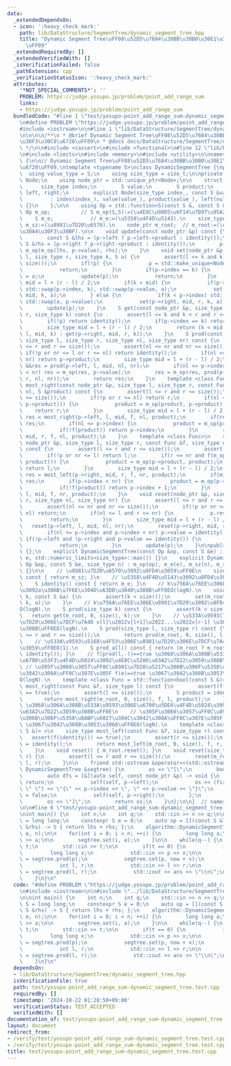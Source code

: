 ```yaml
---
data:
  _extendedDependsOn:
  - icon: ':heavy_check_mark:'
    path: lib/DataStructure/SegmentTree/dynamic_segment_tree.hpp
    title: "Dynamic Segment Tree\uFF08\u52D5\u7684\u30BB\u30B0\u30E1\u30F3\u30C8\u6728\
      \uFF09"
  _extendedRequiredBy: []
  _extendedVerifiedWith: []
  _isVerificationFailed: false
  _pathExtension: cpp
  _verificationStatusIcon: ':heavy_check_mark:'
  attributes:
    '*NOT_SPECIAL_COMMENTS*': ''
    PROBLEM: https://judge.yosupo.jp/problem/point_add_range_sum
    links:
    - https://judge.yosupo.jp/problem/point_add_range_sum
  bundledCode: "#line 1 \"test/yosupo-point_add_range_sum-dynamic_segment_tree.test.cpp\"\
    \n#define PROBLEM \"https://judge.yosupo.jp/problem/point_add_range_sum\"\n\n\
    #include <iostream>\n\n#line 1 \"lib/DataStructure/SegmentTree/dynamic_segment_tree.hpp\"\
    \n\n\n\n/**\n * @brief Dynamic Segment Tree\uFF08\u52D5\u7684\u30BB\u30B0\u30E1\
    \u30F3\u30C8\u6728\uFF09\n * @docs docs/DataStructure/SegmentTree/dynamic_segment_tree.md\n\
    \ */\n\n#include <cassert>\n#include <functional>\n#line 12 \"lib/DataStructure/SegmentTree/dynamic_segment_tree.hpp\"\
    \n#include <limits>\n#include <memory>\n#include <utility>\n\nnamespace algorithm\
    \ {\n\n// Dynamic Segment Tree\uFF08\u52D5\u7684\u30BB\u30B0\u30E1\u30F3\u30C8\
    \u6728\uFF09.\ntemplate <typename S>\nclass DynamicSegmentTree {\npublic:\n  \
    \  using value_type = S;\n    using size_type = size_t;\n\nprivate:\n    struct\
    \ Node;\n    using node_ptr = std::unique_ptr<Node>;\n\n    struct Node {\n  \
    \      size_type index;\n        S value;\n        S product;\n        node_ptr\
    \ left, right;\n        explicit Node(size_type index_, const S &value_)\n   \
    \         : index(index_), value(value_), product(value_), left(nullptr), right(nullptr)\
    \ {}\n    };\n\n    using Op = std::function<S(const S &, const S &)>;\n\n   \
    \ Op m_op;          // S m_op(S,S):=(\u4E8C\u9805\u6F14\u7B97\u95A2\u6570).\n\
    \    S m_e;            // m_e:=(\u5358\u4F4D\u5143).\n    size_type m_sz;   //\
    \ m_sz:=(\u8981\u7D20\u6570).\n    node_ptr m_root;  // m_root:=(\u6839\u306E\u30DD\
    \u30A4\u30F3\u30BF).\n\n    void update(const node_ptr &p) const {\n        assert(p);\n\
    \        const S &lhs = (p->left ? p->left->product : identity());\n        const\
    \ S &rhs = (p->right ? p->right->product : identity());\n        p->product =\
    \ m_op(m_op(lhs, p->value), rhs);\n    }\n    void set(node_ptr &p, size_type\
    \ l, size_type r, size_type k, S a) {\n        assert(l <= k and k < r and r <=\
    \ size());\n        if(!p) {\n            p = std::make_unique<Node>(k, a);\n\
    \            return;\n        }\n        if(p->index == k) {\n            p->value\
    \ = a;\n            update(p);\n            return;\n        }\n        size_type\
    \ mid = l + (r - l) / 2;\n        if(k < mid) {\n            if(p->index < k)\
    \ std::swap(p->index, k), std::swap(p->value, a);\n            set(p->left, l,\
    \ mid, k, a);\n        } else {\n            if(k < p->index) std::swap(k, p->index),\
    \ std::swap(a, p->value);\n            set(p->right, mid, r, k, a);\n        }\n\
    \        update(p);\n    }\n    S get(const node_ptr &p, size_type l, size_type\
    \ r, size_type k) const {\n        assert(l <= k and k < r and r <= size());\n\
    \        if(!p) return identity();\n        if(p->index == k) return p->value;\n\
    \        size_type mid = l + (r - l) / 2;\n        return (k < mid ? get(p->left,\
    \ l, mid, k) : get(p->right, mid, r, k));\n    }\n    S prod(const node_ptr &p,\
    \ size_type l, size_type r, size_type nl, size_type nr) const {\n        assert(l\
    \ <= r and r <= size());\n        assert(nl <= nr and nr <= size());\n       \
    \ if(!p or nr <= l or r <= nl) return identity();\n        if(nl <= l and r <=\
    \ nr) return p->product;\n        size_type mid = l + (r - l) / 2;\n        S\
    \ &&res = prod(p->left, l, mid, nl, nr);\n        if(nl <= p->index and p->index\
    \ < nr) res = m_op(res, p->value);\n        res = m_op(res, prod(p->right, mid,\
    \ r, nl, nr));\n        return res;\n    }\n    template <class Func>\n    size_type\
    \ most_right(const node_ptr &p, size_type l, size_type r, const Func &f, size_type\
    \ nl, S &product) const {\n        assert(l <= r and r <= size());\n        assert(nl\
    \ <= size());\n        if(!p or r <= nl) return r;\n        if(nl <= l and f(m_op(product,\
    \ p->product))) {\n            product = m_op(product, p->product);\n        \
    \    return r;\n        }\n        size_type mid = l + (r - l) / 2;\n        size_type\
    \ res = most_right(p->left, l, mid, f, nl, product);\n        if(res < mid) return\
    \ res;\n        if(nl <= p->index) {\n            product = m_op(product, p->value);\n\
    \            if(!f(product)) return p->index;\n        }\n        return most_right(p->right,\
    \ mid, r, f, nl, product);\n    }\n    template <class Func>\n    size_type most_left(const\
    \ node_ptr &p, size_type l, size_type r, const Func &f, size_type nr, S &product)\
    \ const {\n        assert(l <= r and r <= size());\n        assert(nr <= size());\n\
    \        if(!p or nr <= l) return l;\n        if(r <= nr and f(m_op(p->product,\
    \ product))) {\n            product = m_op(p->product, product);\n           \
    \ return l;\n        }\n        size_type mid = l + (r - l) / 2;\n        size_type\
    \ res = most_left(p->right, mid, r, f, nr, product);\n        if(mid < res) return\
    \ res;\n        if(p->index < nr) {\n            product = m_op(p->value, product);\n\
    \            if(!f(product)) return p->index + 1;\n        }\n        return most_left(p->left,\
    \ l, mid, f, nr, product);\n    }\n    void reset(node_ptr &p, size_type l, size_type\
    \ r, size_type nl, size_type nr) {\n        assert(l <= r and r <= size());\n\
    \        assert(nl <= nr and nr <= size());\n        if(!p or nr <= l or r <=\
    \ nl) return;\n        if(nl <= l and r <= nr) {\n            p.reset();\n   \
    \         return;\n        }\n        size_type mid = l + (r - l) / 2;\n     \
    \   reset(p->left, l, mid, nl, nr);\n        reset(p->right, mid, r, nl, nr);\n\
    \        if(nl <= p->index and p->index < nr) p->value = identity();\n       \
    \ if(!p->left and !p->right and p->value == identity()) {\n            p.reset();\n\
    \            return;\n        }\n        update(p);\n    }\n\npublic:\n    DynamicSegmentTree()\
    \ {};\n    explicit DynamicSegmentTree(const Op &op, const S &e) : DynamicSegmentTree(op,\
    \ e, std::numeric_limits<size_type>::max()) {}\n    explicit DynamicSegmentTree(const\
    \ Op &op, const S &e, size_type n) : m_op(op), m_e(e), m_sz(n), m_root(nullptr)\
    \ {}\n\n    // \u8981\u7D20\u6570\u3092\u8FD4\u3059\uFF0E\n    size_type size()\
    \ const { return m_sz; }\n    // \u5358\u4F4D\u5143\u3092\u8FD4\u3059\uFF0E\n\
    \    S identity() const { return m_e; }\n    // k\u756A\u76EE\u306E\u8981\u7D20\
    \u3092a\u306B\u7F6E\u304D\u63DB\u3048\u308B\uFF0EO(logN).\n    void set(size_type\
    \ k, const S &a) {\n        assert(k < size());\n        set(m_root, 0, size(),\
    \ k, a);\n    }\n    // k\u756A\u76EE\u306E\u8981\u7D20\u3092\u8FD4\u3059\uFF0E\
    O(logN).\n    S prod(size_type k) const {\n        assert(k < size());\n     \
    \   return get(m_root, 0, size(), k);\n    }\n    // \u533A\u9593[l,r)\u306E\u8981\
    \u7D20\u306E\u7DCF\u7A4D v[l]\u2022v[l+1]\u2022...\u2022v[r-1] \u3092\u6C42\u3081\
    \u308B\uFF0EO(logN).\n    S prod(size_type l, size_type r) const {\n        assert(l\
    \ <= r and r <= size());\n        return prod(m_root, 0, size(), l, r);\n    }\n\
    \    // \u533A\u9593\u5168\u4F53\u306E\u8981\u7D20\u306E\u7DCF\u7A4D\u3092\u8FD4\
    \u3059\uFF0EO(1).\n    S prod_all() const { return (m_root ? m_root->product :\
    \ identity()); }\n    // f(prod(l,-))==true \u3068\u306A\u308B\u533A\u9593\u306E\
    \u6700\u53F3\u4F4D\u5024\u3092\u4E8C\u5206\u63A2\u7D22\u3059\u308B\uFF0E\n   \
    \ // \u305F\u3060\u3057\uFF0C\u8981\u7D20\u5217\u306B\u306F\u5358\u8ABF\u6027\u304C\
    \u3042\u308A\uFF0C\u307E\u305F f(e)==true \u3067\u3042\u308B\u3053\u3068\uFF0E\
    O(logN).\n    template <class Func = std::function<bool(const S &)> >\n    size_type\
    \ most_right(const Func &f, size_type l) const {\n        assert(f(identity())\
    \ == true);\n        assert(l <= size());\n        S product = identity();\n \
    \       return most_right(m_root, 0, size(), f, l, product);\n    }\n    // f(prod(-,r))==true\
    \ \u3068\u306A\u308B\u533A\u9593\u306E\u6700\u5DE6\u4F4D\u5024\u3092\u4E8C\u5206\
    \u63A2\u7D22\u3059\u308B\uFF0E\n    // \u305F\u3060\u3057\uFF0C\u8981\u7D20\u5217\
    \u306B\u306F\u5358\u8ABF\u6027\u304C\u3042\u308A\uFF0C\u307E\u305F f(e)==true\
    \ \u3067\u3042\u308B\u3053\u3068\uFF0EO(logN).\n    template <class Func = std::function<bool(const\
    \ S &)> >\n    size_type most_left(const Func &f, size_type r) const {\n     \
    \   assert(f(identity()) == true);\n        assert(r <= size());\n        S product\
    \ = identity();\n        return most_left(m_root, 0, size(), f, r, product);\n\
    \    }\n    void reset() { m_root.reset(); }\n    void reset(size_type l, size_type\
    \ r) {\n        assert(l <= r and r <= size());\n        reset(m_root, 0, size(),\
    \ l, r);\n    }\n\n    friend std::ostream &operator<<(std::ostream &os, const\
    \ DynamicSegmentTree &segtree) {\n        os << \"[\";\n        bool first = true;\n\
    \        auto dfs = [&](auto self, const node_ptr &p) -> void {\n            if(!p)\
    \ return;\n            self(self, p->left);\n            os << (first ? \"\" :\
    \ \" \") << \"{\" << p->index << \", \" << p->value << \"}\";\n            first\
    \ = false;\n            self(self, p->right);\n        };\n        dfs(dfs, segtree.m_root);\n\
    \        os << \"]\";\n        return os;\n    }\n};\n\n}  // namespace algorithm\n\
    \n\n#line 6 \"test/yosupo-point_add_range_sum-dynamic_segment_tree.test.cpp\"\n\
    \nint main() {\n    int n;\n    int q;\n    std::cin >> n >> q;\n\n    using S\
    \ = long long;\n    constexpr S e = 0;\n    auto op = [](const S &lhs, const S\
    \ &rhs) -> S { return lhs + rhs; };\n    algorithm::DynamicSegmentTree<S> segtree(op,\
    \ e, n);\n\n    for(int i = 0; i < n; ++i) {\n        long long a;\n        std::cin\
    \ >> a;\n\n        segtree.set(i, a);\n    }\n\n    while(q--) {\n        int\
    \ t;\n        std::cin >> t;\n\n        if(t == 0) {\n            int p;\n   \
    \         long long x;\n            std::cin >> p >> x;\n\n            auto &&now\
    \ = segtree.prod(p);\n            segtree.set(p, now + x);\n        } else {\n\
    \            int l, r;\n            std::cin >> l >> r;\n\n            auto &&ans\
    \ = segtree.prod(l, r);\n            std::cout << ans << \"\\n\";\n        }\n\
    \    }\n}\n"
  code: "#define PROBLEM \"https://judge.yosupo.jp/problem/point_add_range_sum\"\n\
    \n#include <iostream>\n\n#include \"../lib/DataStructure/SegmentTree/dynamic_segment_tree.hpp\"\
    \n\nint main() {\n    int n;\n    int q;\n    std::cin >> n >> q;\n\n    using\
    \ S = long long;\n    constexpr S e = 0;\n    auto op = [](const S &lhs, const\
    \ S &rhs) -> S { return lhs + rhs; };\n    algorithm::DynamicSegmentTree<S> segtree(op,\
    \ e, n);\n\n    for(int i = 0; i < n; ++i) {\n        long long a;\n        std::cin\
    \ >> a;\n\n        segtree.set(i, a);\n    }\n\n    while(q--) {\n        int\
    \ t;\n        std::cin >> t;\n\n        if(t == 0) {\n            int p;\n   \
    \         long long x;\n            std::cin >> p >> x;\n\n            auto &&now\
    \ = segtree.prod(p);\n            segtree.set(p, now + x);\n        } else {\n\
    \            int l, r;\n            std::cin >> l >> r;\n\n            auto &&ans\
    \ = segtree.prod(l, r);\n            std::cout << ans << \"\\n\";\n        }\n\
    \    }\n}\n"
  dependsOn:
  - lib/DataStructure/SegmentTree/dynamic_segment_tree.hpp
  isVerificationFile: true
  path: test/yosupo-point_add_range_sum-dynamic_segment_tree.test.cpp
  requiredBy: []
  timestamp: '2024-10-22 01:28:50+09:00'
  verificationStatus: TEST_ACCEPTED
  verifiedWith: []
documentation_of: test/yosupo-point_add_range_sum-dynamic_segment_tree.test.cpp
layout: document
redirect_from:
- /verify/test/yosupo-point_add_range_sum-dynamic_segment_tree.test.cpp
- /verify/test/yosupo-point_add_range_sum-dynamic_segment_tree.test.cpp.html
title: test/yosupo-point_add_range_sum-dynamic_segment_tree.test.cpp
---
```

